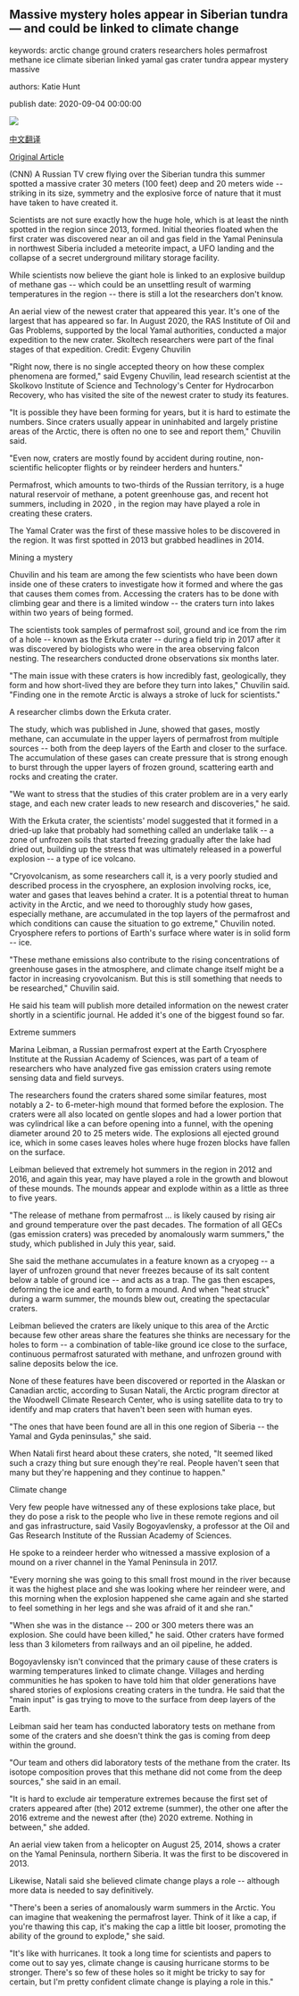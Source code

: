 ## Massive mystery holes appear in Siberian tundra — and could be linked to climate change

keywords: arctic change ground craters researchers holes permafrost methane ice climate siberian linked yamal gas crater tundra appear mystery massive

authors: Katie Hunt

publish date: 2020-09-04 00:00:00

![](https://cdn.cnn.com/cnnnext/dam/assets/200903101246-03-craters-tundra-siberia-trnd-scn-super-tease.jpg)

[中文翻译](Massive%20mystery%20holes%20appear%20in%20Siberian%20tundra%20%E2%80%94%20and%20could%20be%20linked%20to%20climate%20change_zh.md)

[Original Article](https://edition.cnn.com/2020/09/04/world/craters-tundra-siberia-trnd-scn/index.html)

(CNN) A Russian TV crew flying over the Siberian tundra this summer spotted a massive crater 30 meters (100 feet) deep and 20 meters wide -- striking in its size, symmetry and the explosive force of nature that it must have taken to have created it.

Scientists are not sure exactly how the huge hole, which is at least the ninth spotted in the region since 2013, formed. Initial theories floated when the first crater was discovered near an oil and gas field in the Yamal Peninsula in northwest Siberia included a meteorite impact, a UFO landing and the collapse of a secret underground military storage facility.

While scientists now believe the giant hole is linked to an explosive buildup of methane gas -- which could be an unsettling result of warming temperatures in the region -- there is still a lot the researchers don't know.

An aerial view of the newest crater that appeared this year. It's one of the largest that has appeared so far. In August 2020, the RAS Institute of Oil and Gas Problems, supported by the local Yamal authorities, conducted a major expedition to the new crater. Skoltech researchers were part of the final stages of that expedition. Credit: Evgeny Chuvilin

"Right now, there is no single accepted theory on how these complex phenomena are formed," said Evgeny Chuvilin, lead research scientist at the Skolkovo Institute of Science and Technology's Center for Hydrocarbon Recovery, who has visited the site of the newest crater to study its features.

"It is possible they have been forming for years, but it is hard to estimate the numbers. Since craters usually appear in uninhabited and largely pristine areas of the Arctic, there is often no one to see and report them," Chuvilin said.

"Even now, craters are mostly found by accident during routine, non-scientific helicopter flights or by reindeer herders and hunters."

Permafrost, which amounts to two-thirds of the Russian territory, is a huge natural reservoir of methane, a potent greenhouse gas, and recent hot summers, including in 2020 , in the region may have played a role in creating these craters.

The Yamal Crater was the first of these massive holes to be discovered in the region. It was first spotted in 2013 but grabbed headlines in 2014.

Mining a mystery

Chuvilin and his team are among the few scientists who have been down inside one of these craters to investigate how it formed and where the gas that causes them comes from. Accessing the craters has to be done with climbing gear and there is a limited window -- the craters turn into lakes within two years of being formed.

The scientists took samples of permafrost soil, ground and ice from the rim of a hole -- known as the Erkuta crater -- during a field trip in 2017 after it was discovered by biologists who were in the area observing falcon nesting. The researchers conducted drone observations six months later.

"The main issue with these craters is how incredibly fast, geologically, they form and how short-lived they are before they turn into lakes," Chuvilin said. "Finding one in the remote Arctic is always a stroke of luck for scientists."

A researcher climbs down the Erkuta crater.

The study, which was published in June, showed that gases, mostly methane, can accumulate in the upper layers of permafrost from multiple sources -- both from the deep layers of the Earth and closer to the surface. The accumulation of these gases can create pressure that is strong enough to burst through the upper layers of frozen ground, scattering earth and rocks and creating the crater.

"We want to stress that the studies of this crater problem are in a very early stage, and each new crater leads to new research and discoveries," he said.

With the Erkuta crater, the scientists' model suggested that it formed in a dried-up lake that probably had something called an underlake talik -- a zone of unfrozen soils that started freezing gradually after the lake had dried out, building up the stress that was ultimately released in a powerful explosion -- a type of ice volcano.

"Cryovolcanism, as some researchers call it, is a very poorly studied and described process in the cryosphere, an explosion involving rocks, ice, water and gases that leaves behind a crater. It is a potential threat to human activity in the Arctic, and we need to thoroughly study how gases, especially methane, are accumulated in the top layers of the permafrost and which conditions can cause the situation to go extreme," Chuvilin noted. Cryosphere refers to portions of Earth's surface where water is in solid form -- ice.

"These methane emissions also contribute to the rising concentrations of greenhouse gases in the atmosphere, and climate change itself might be a factor in increasing cryovolcanism. But this is still something that needs to be researched," Chuvilin said.

He said his team will publish more detailed information on the newest crater shortly in a scientific journal. He added it's one of the biggest found so far.

Extreme summers

Marina Leibman, a Russian permafrost expert at the Earth Cryosphere Institute at the Russian Academy of Sciences, was part of a team of researchers who have analyzed five gas emission craters using remote sensing data and field surveys.

The researchers found the craters shared some similar features, most notably a 2- to 6-meter-high mound that formed before the explosion. The craters were all also located on gentle slopes and had a lower portion that was cylindrical like a can before opening into a funnel, with the opening diameter around 20 to 25 meters wide. The explosions all ejected ground ice, which in some cases leaves holes where huge frozen blocks have fallen on the surface.

Leibman believed that extremely hot summers in the region in 2012 and 2016, and again this year, may have played a role in the growth and blowout of these mounds. The mounds appear and explode within as a little as three to five years.

"The release of methane from permafrost ... is likely caused by rising air and ground temperature over the past decades. The formation of all GECs (gas emission craters) was preceded by anomalously warm summers," the study, which published in July this year, said.

She said the methane accumulates in a feature known as a cryopeg -- a layer of unfrozen ground that never freezes because of its salt content below a table of ground ice -- and acts as a trap. The gas then escapes, deforming the ice and earth, to form a mound. And when "heat struck" during a warm summer, the mounds blew out, creating the spectacular craters.

Leibman believed the craters are likely unique to this area of the Arctic because few other areas share the features she thinks are necessary for the holes to form -- a combination of table-like ground ice close to the surface, continuous permafrost saturated with methane, and unfrozen ground with saline deposits below the ice.

None of these features have been discovered or reported in the Alaskan or Canadian arctic, according to Susan Natali, the Arctic program director at the Woodwell Climate Research Center, who is using satellite data to try to identify and map craters that haven't been seen with human eyes.

"The ones that have been found are all in this one region of Siberia -- the Yamal and Gyda peninsulas," she said.

When Natali first heard about these craters, she noted, "It seemed liked such a crazy thing but sure enough they're real. People haven't seen that many but they're happening and they continue to happen."

Climate change

Very few people have witnessed any of these explosions take place, but they do pose a risk to the people who live in these remote regions and oil and gas infrastructure, said Vasily Bogoyavlensky, a professor at the Oil and Gas Research Institute of the Russian Academy of Sciences.

He spoke to a reindeer herder who witnessed a massive explosion of a mound on a river channel in the Yamal Peninsula in 2017.

"Every morning she was going to this small frost mound in the river because it was the highest place and she was looking where her reindeer were, and this morning when the explosion happened she came again and she started to feel something in her legs and she was afraid of it and she ran."

"When she was in the distance -- 200 or 300 meters there was an explosion. She could have been killed," he said. Other craters have formed less than 3 kilometers from railways and an oil pipeline, he added.

Bogoyavlensky isn't convinced that the primary cause of these craters is warming temperatures linked to climate change. Villages and herding communities he has spoken to have told him that older generations have shared stories of explosions creating craters in the tundra. He said that the "main input" is gas trying to move to the surface from deep layers of the Earth.

Leibman said her team has conducted laboratory tests on methane from some of the craters and she doesn't think the gas is coming from deep within the ground.

"Our team and others did laboratory tests of the methane from the crater. Its isotope composition proves that this methane did not come from the deep sources," she said in an email.

"It is hard to exclude air temperature extremes because the first set of craters appeared after (the) 2012 extreme (summer), the other one after the 2016 extreme and the newest after (the) 2020 extreme. Nothing in between," she added.

An aerial view taken from a helicopter on August 25, 2014, shows a crater on the Yamal Peninsula, northern Siberia. It was the first to be discovered in 2013.

Likewise, Natali said she believed climate change plays a role -- although more data is needed to say definitively.

"There's been a series of anomalously warm summers in the Arctic. You can imagine that weakening the permafrost layer. Think of it like a cap, if you're thawing this cap, it's making the cap a little bit looser, promoting the ability of the ground to explode," she said.

"It's like with hurricanes. It took a long time for scientists and papers to come out to say yes, climate change is causing hurricane storms to be stronger. There's so few of these holes so it might be tricky to say for certain, but I'm pretty confident climate change is playing a role in this."